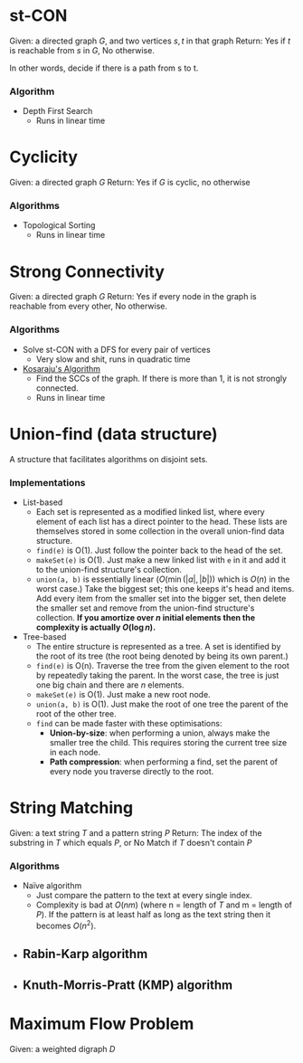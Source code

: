 # st-CON
Given: a directed graph $G$, and two vertices $s, t$ in that graph
Return: Yes if $t$ is reachable from $s$ in $G$, No otherwise.

In other words, decide if there is a path from s to t.
### Algorithm
- Depth First Search
	- Runs in linear time
# Cyclicity
Given: a directed graph $G$
Return: Yes if $G$ is cyclic, no otherwise
### Algorithms
- Topological Sorting
	- Runs in linear time
# Strong Connectivity
Given: a directed graph $G$
Return: Yes if every node in the graph is reachable from every other, No otherwise.
### Algorithms
- Solve st-CON with a DFS for every pair of vertices
	- Very slow and shit, runs in quadratic time
- [Kosaraju's Algorithm](Strongly%20Connected%20Components.md#Kosaraju's%20Algorithm)
	- Find the SCCs of the graph. If there is more than 1, it is not strongly connected.
	- Runs in linear time

# Union-find (data structure)
A structure that facilitates algorithms on disjoint sets.
### Implementations
- List-based
	- Each set is represented as a modified linked list, where every element of each list has a direct pointer to the head. These lists are themselves stored in some collection in the overall union-find data structure.
	- `find(e)` is O(1). Just follow the pointer back to the head of the set.
	- `makeSet(e)` is O(1). Just make a new linked list with `e` in it and add it to the union-find structure's collection.
	- `union(a, b)` is essentially linear ($O(\min(|a|, |b|))$ which is $O(n)$ in the worst case.) Take the biggest set; this one keeps it's head and items. Add every item from the smaller set into the bigger set, then delete the smaller set and remove from the union-find structure's collection. **If you amortize over $n$ initial elements then the complexity is actually $O(\log{n})$.**
- Tree-based
	- The entire structure is represented as a tree. A set is identified by the root of its tree (the root being denoted by being its own parent.)
	- `find(e)` is O(n). Traverse the tree from the given element to the root by repeatedly taking the parent. In the worst case, the tree is just one big chain and there are $n$ elements.
	- `makeSet(e)` is O(1). Just make a new root node.
	- `union(a, b)` is O(1). Just make the root of one tree the parent of the root of the other tree.
	- `find` can be made faster with these optimisations:
		- **Union-by-size**: when performing a union, always make the smaller tree the child. This requires storing the current tree size in each node.
		- **Path compression**: when performing a find, set the parent of every node you traverse directly to the root.

# String Matching
Given: a text string $T$ and a pattern string $P$
Return: The index of the substring in $T$ which equals $P$, or No Match if $T$ doesn't contain $P$
### Algorithms
- Naïve algorithm
	- Just compare the pattern to the text at every single index.
	- Complexity is bad at $O(nm)$ (where n = length of $T$ and m = length of $P$). If the pattern is at least half as long as the text string then it becomes $O(n^2)$.
- Rabin-Karp algorithm
	- 
- Knuth-Morris-Pratt (KMP) algorithm
	- 

# Maximum Flow Problem
Given: a weighted digraph $D$